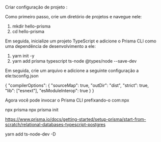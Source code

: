 Criar configuração de projeto :

Como primeiro passo, crie um diretório de projetos e navegue nele:

1. mkdir hello-prisma
2. cd hello-prisma

Em seguida, inicialize um projeto TypeScript e adicione o Prisma CLI como uma dependência de desenvolvimento a ele:

1. yarn init -y
2. yarn add prisma typescript ts-node @types/node --save-dev


Em seguida, crie um arquivo e adicione a seguinte configuração a ele:tsconfig.json

{
  "compilerOptions": {
    "sourceMap": true,
    "outDir": "dist",
    "strict": true,
    "lib": ["esnext"],
    "esModuleInterop": true
  }
}

Agora você pode invocar o Prisma CLI prefixando-o com:npx

npx prisma
npx prisma init

https://www.prisma.io/docs/getting-started/setup-prisma/start-from-scratch/relational-databases-typescript-postgres

yarn add ts-node-dev -D